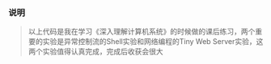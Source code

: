 ### 说明
> 以上代码是我在学习《深入理解计算机系统》的时候做的课后练习，两个重要的实验是异常控制流的Shell实验和网络编程的Tiny Web Server实验，这两个实验值得认真完成，完成后收获会很大
